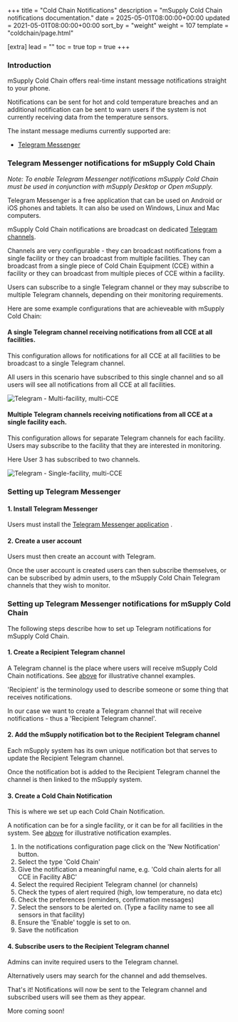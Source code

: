 +++
title = "Cold Chain Notifications"
description = "mSupply Cold Chain notifications documentation."
date = 2025-05-01T08:00:00+00:00
updated = 2021-05-01T08:00:00+00:00
sort_by = "weight"
weight = 107
template = "coldchain/page.html"

[extra]
lead = ""
toc = true
top = true
+++

### Introduction
mSupply Cold Chain offers real-time instant message notifications straight to your phone. 

Notifications can be sent for hot and cold temperature breaches and an additional notification can be sent to warn users if the system is not currently receiving data from the temperature sensors. 

The instant message mediums currently supported are: 

- <a href="https://telegram.org/">Telegram Messenger</a>

### Telegram Messenger notifications for mSupply Cold Chain 

*Note: To enable Telegram Messenger notifications mSupply Cold Chain must be used in conjunction with mSupply Desktop or Open mSupply.* 

Telegram Messenger is a free application that can be used on Android or iOS phones and tablets. 
It can also be used on Windows, Linux and Mac computers. 

mSupply Cold Chain notifications are broadcast on dedicated <a href="https://telegram.org/faq_channels
">Telegram channels</a>. 

Channels are very configurable - they can broadcast notifications from a single facility or they can broadcast from multiple facilities. They can broadcast from a single piece of Cold Chain Equipment (CCE) within a facility or they can broadcast from multiple pieces of CCE within a facility. 

Users can subscribe to a single Telegram channel or they may subscribe to multiple Telegram channels, depending on their monitoring requirements. 

Here are some example configurations that are achieveable with mSupply Cold Chain: 

#### A single Telegram channel receiving notifications from all CCE at all facilities. 

This configuration allows for notifications for all CCE at all facilities to be broadcast to a single Telegram channel. 

All users in this scenario have subscribed to this single channel and so all users will see all notifications from all CCE at all facilities. 

![Telegram - Multi-facility, multi-CCE](/coldchain/images/multi-facility-telegram.png)

#### Multiple Telegram channels receiving notifications from all CCE at a single facility each. 

This configuration allows for separate Telegram channels for each facility. Users may subscribe to the facility that they are interested in monitoring. 

Here User 3 has subscribed to two channels. 

![Telegram - Single-facility, multi-CCE](/coldchain/images/single-facility-telegram.png)

### Setting up Telegram Messenger

#### 1. Install Telegram Messenger 
Users must install the <a href="https://telegram.org/">Telegram Messenger application</a> .

#### 2. Create a user account
Users must then create an account with Telegram. 

Once the user account is created users can then subscribe themselves, or can be subscribed by admin users, to the mSupply Cold Chain Telegram channels that they wish to monitor.

### Setting up Telegram Messenger notifications for mSupply Cold Chain 

The following steps describe how to set up Telegram notifications for mSupply Cold Chain.

#### 1. Create a Recipient Telegram channel
A Telegram channel is the place where users will receive mSupply Cold Chain notifications. See <a href="https://docs.msupply.foundation/coldchain/cold-chain-notifications/#a-single-telegram-channel-receiving-notifications-from-all-cce-at-all-facilities
">above</a> for illustrative channel examples. 

'Recipient' is the terminology used to describe someone or some thing that receives notifications. 

In our case we want to create a Telegram channel that will receive notifications - thus a 'Recipient Telegram channel'. 

#### 2. Add the mSupply notification bot to the Recipient Telegram channel

Each mSupply system has its own unique notification bot that serves to update the Recipient Telegram channel. 

Once the notification bot is added to the Recipient Telegram channel the channel is then linked to the mSupply system. 

#### 3. Create a Cold Chain Notification

This is where we set up each Cold Chain Notification. 

A notification can be for a single facility, or it can be for all facilities in the system. See <a href="https://docs.msupply.foundation/coldchain/cold-chain-notifications/#a-single-telegram-channel-receiving-notifications-from-all-cce-at-all-facilities
">above</a> for illustrative notification examples. 

1. In the notifications configuration page click on the 'New Notification' button. 
2. Select the type 'Cold Chain'
3. Give the notification a meaningful name, e.g. 'Cold chain alerts for all CCE in Facility ABC'
4. Select the required Recipient Telegram channel (or channels)
5. Check the types of alert required (high, low temperature, no data etc)
6. Check the preferences (reminders, confirmation messages)
7. Select the sensors to be alerted on. (Type a facility name to see all sensors in that facility)
8. Ensure the 'Enable' toggle is set to on. 
9. Save the notification

#### 4. Subscribe users to the Recipient Telegram channel

Admins can invite required users to the Telegram channel. 

Alternatively users may search for the channel and add themselves. 

That's it! Notifications will now be sent to the Telegram channel and subscribed users will see them as they appear. 



More coming soon!

